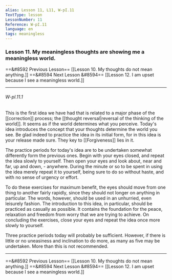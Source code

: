 ```yaml
---
alias: Lesson 11, L11, W-pI.11
TextType: lesson
LessonNumber: 11
Reference: W-pI.11
language: en
tags: meaningless
---
```


### Lesson 11. My meaningless thoughts are showing me a meaningless world.


==&#8592 Previous Lesson== [[Lesson 10. My thoughts do not mean anything.]]
==&#8594 Next Lesson &#8594== [[Lesson 12. I am upset because I see a meaningless world.]]
***

###### W-pI.11.1
This is the first idea we have had that is related to a major phase of the [[correction]] process; the [[thought reversal|reversal of the thinking of the world]]. It seems as if the world determines what you perceive. Today's idea introduces the concept that your thoughts determine the world you see. Be glad indeed to practice the idea in its initial form, for in this idea is your release made sure. They key to [[Forgiveness]] lies in it.

The practice periods for today's idea are to be undertaken somewhat differently form the previous ones. Begin with your eyes closed, and repeat the idea slowly to yourself. Then open your eyes and look about, near and far, up and down, - anywhere. During the minute or so to be spent in using the idea merely repeat it to yourself, being sure to do so without haste, and with no sense of urgency or effort.

To do these exercises for maximum benefit, the eyes should move from one thing to another fairly rapidly, since they should not longer on anything in particular. The words, however, should be used in an unhurried, even leisurely fashion. The introduction to this idea, in particular, should be practiced as casually as possible. It contains the foundation for the peace, relaxation and freedom from worry that we are trying to achieve. On concluding the exercises, close your eyes and repeat the idea once more slowly to yourself.

Three practice periods today will probably be sufficient. However, if there is little or no uneasiness and inclination to do more, as many as five may be undertaken. More than this is not recommended.
***

==&#8592 Previous Lesson== [[Lesson 10. My thoughts do not mean anything.]]
==&#8594 Next Lesson &#8594== [[Lesson 12. I am upset because I see a meaningless world.]]

